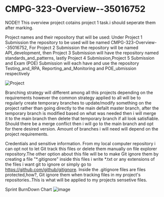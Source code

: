 # CMPG-323-Overview--35016752 

NODE!!
This overview project cotains project 1 task.i should seperate them after marking.


Project names and their repository that will be used: 
Under Project 1 Submission the repository to be used will be named CMPG-323-Overview--35016752,
For Project 2 Submission the repository will be named API_development, 
then Project 3 Submission will have the repository named standards_and_patterns, 
lastly Project 4 Submission,Project 5 Submission and Exam (POE) Submission will each have and use 
the repository Testing_and_RPA, Reporting_and_Monitoring and POE_ubmission respectively


![Project](https://github.com/Bongani-4/CMPG-323-Overview--35016752/assets/140083292/ff36abef-8d34-42ee-940a-ee81a51a59cf)

Branching strategy will different among all this projects depending on the requirements however the common strategy applied to all will be to
regularly create temporary branches to update/modify something on the project rather than going directly to the main defailt master branch,
after the temporary branch is modified based on what was needed then i will merge it to the main branch then delete that temporary branch if all look satisfiable.
Should there be a  merge conflict then i will go to the main branch and opt for there desired version.
Amount of branches i will need will depend on the project requirements.

Credentials and sensitive information.
From my local computer repository i can opt not to let Git track this files 
or delete them manually on file explorer repository.The other option about this file will be to make Git ignore them by creating a file 
"*.gitignore" inside this files i write *.txt or any extensions of the files i want git to ignore or simply go to https://github.com/github/gitignore. Inside the .gitignore files are files protected,how?, Git ignore them when tracking files in my project's repositories..This is what will be applied to my projects sensetive files.



Sprint BurnDown Chart
![image](https://github.com/Bongani-4/CMPG-323-Overview--35016752/assets/140083292/7db4dbee-9b04-496a-a60c-86884571aeb5)


